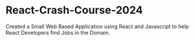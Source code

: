 # React-Crash-Course-2024
 Created a Small Web Based Application using React and Javascript to help React Developers find Jobs in the Domain.
